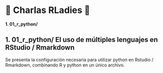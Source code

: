 # 💜 Charlas RLadies 💜 

**1. 01_r_python/** 

## **1. 01_r_python/** El uso de múltiples lenguajes en RStudio / Rmarkdown

Se presenta la configuración necesaria para utilizar python en Rstudio / Rmarkdown, combinando R y python en un único archivo.
